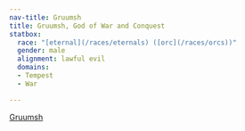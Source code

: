 ```yaml
---
nav-title: Gruumsh
title: Gruumsh, God of War and Conquest
statbox:
  race: "[eternal](/races/eternals) ([orc](/races/orcs))"
  gender: male
  alignment: lawful evil
  domains:
  - Tempest
  - War

---
```

[Gruumsh](https://dungeonsdragons.fandom.com/wiki/Gruumsh)
